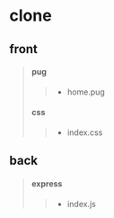 clone
===
front
---
> #### pug
>    > * home.pug
> #### css
>    > * index.css

back
---
> #### express
>    > * index.js

